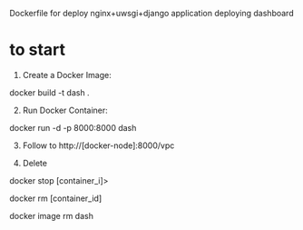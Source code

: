 Dockerfile for deploy nginx+uwsgi+django application deploying dashboard 

# to start
1. Create a Docker Image:
<p>docker build -t dash .</p>

2. Run Docker Container:
<p>docker run -d -p 8000:8000 dash</p>

3. Follow to http://[docker-node]:8000/vpc

4. Delete
<p>docker stop [container_i]> </p>
<p> docker rm [container_id] </p>
<p> docker image rm dash</p>


